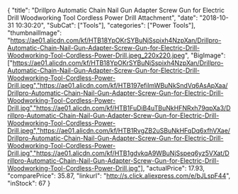 {
	"title": "Drillpro Automatic Chain Nail Gun Adapter Screw Gun for Electric Drill Woodworking Tool Cordless Power Drill Attachment",
	"date": "2018-10-31 10:30:20",
	"SubCat": ["Tools"],
	"categories": ["Power Tools"],
	"thumbnailImage": "https://ae01.alicdn.com/kf/HTB18YpOKrSYBuNjSspixh4NzpXan/Drillpro-Automatic-Chain-Nail-Gun-Adapter-Screw-Gun-for-Electric-Drill-Woodworking-Tool-Cordless-Power-Drill.jpeg_220x220.jpeg",
	"BigImage": ["https://ae01.alicdn.com/kf/HTB18YpOKrSYBuNjSspixh4NzpXan/Drillpro-Automatic-Chain-Nail-Gun-Adapter-Screw-Gun-for-Electric-Drill-Woodworking-Tool-Cordless-Power-Drill.jpeg","https://ae01.alicdn.com/kf/HTB197efilmWBuNkSndVq6AsApXaa/Drillpro-Automatic-Chain-Nail-Gun-Adapter-Screw-Gun-for-Electric-Drill-Woodworking-Tool-Cordless-Power-Drill.jpg","https://ae01.alicdn.com/kf/HTB1FuDiB4uTBuNkHFNRxh79qpXa3/Drillpro-Automatic-Chain-Nail-Gun-Adapter-Screw-Gun-for-Electric-Drill-Woodworking-Tool-Cordless-Power-Drill.jpeg","https://ae01.alicdn.com/kf/HTB1RvgZB2uSBuNkHFqDq6xfhVXae/Drillpro-Automatic-Chain-Nail-Gun-Adapter-Screw-Gun-for-Electric-Drill-Woodworking-Tool-Cordless-Power-Drill.jpg","https://ae01.alicdn.com/kf/HTB1gdvkqA9WBuNjSspeq6yz5VXat/Drillpro-Automatic-Chain-Nail-Gun-Adapter-Screw-Gun-for-Electric-Drill-Woodworking-Tool-Cordless-Power-Drill.jpg"],
	"actualPrice": 17.93,
	"comparePrice": 35.87,
	"linkurl": "http://s.click.aliexpress.com/e/bJLspF44",
	"inStock": 67
}
